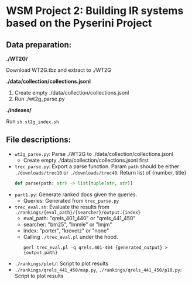 # WSM Project 2: Building IR systems based on the Pyserini Project

## Data preparation:

**./WT2G/**

Download WT2G.tbz and extract to ./WT2G

**./data/collection/collections.jsonl**

1.  Create empty ./data/collection/collections.jsonl
2.  Run ./wt2g_parse.py

**./indexes/**

Run `sh st2g_index.sh`

## File descriptions:

-   `wt2g_parse.py`: Parse ./WT2G to ./data/collection/collections.jsonl
    -   Create empty ./data/collection/collections.jsonl first
-   `trec_parse.py`: Export a parse function. Param `path` should be either `./downloads/trec10` or `./downloads/trec40`. Return list of {number, title}
    ```py
    def parse(path: str) -> list[tuple[str, str]]
    ```
-   `part1.py`: Generate ranked docs given the queries.
    -   Queries: Generated from `trec_parse.py`
-   `trec_eval.sh`: Evaluate the results from `./rankings/{eval_path}/{searcher}/output.{index}`
    -   eval_path: "qrels_401_440" or "qrels_441_450"
    -   searcher: "bm25", "lmmle" or "lmjm"
    -   index: "porter", "krovetz" or "none"
    -   Calling `./trec_eval.pl` under the hood.
        ```
        perl trec_eval.pl -q qrels.401-404 {generated_output} > {output_path}
        ```
-   `./rankings/plot/`: Script to plot results
-   `./rankings/qrels_441_450/map.py`, `./rankings/qrels_441_450/p10.py`: Script to plot results
